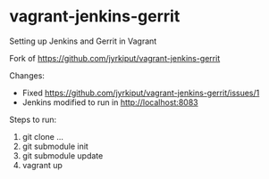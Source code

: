 vagrant-jenkins-gerrit
======================

Setting up Jenkins and Gerrit in Vagrant

Fork of https://github.com/jyrkiput/vagrant-jenkins-gerrit

Changes:

 - Fixed https://github.com/jyrkiput/vagrant-jenkins-gerrit/issues/1
 - Jenkins modified to run in [http://localhost:8083](http://localhost:8083)

Steps to run:

1. git clone ...
2. git submodule init
3. git submodule update
4. vagrant up
